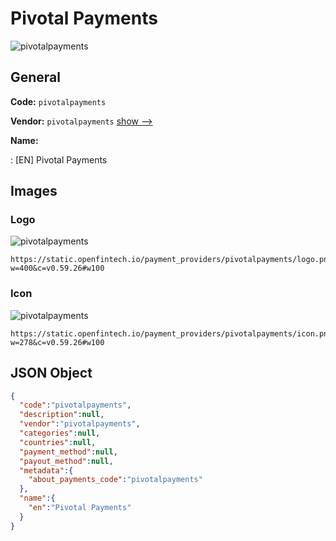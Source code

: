 
# Pivotal Payments 
![pivotalpayments](https://static.openfintech.io/payment_providers/pivotalpayments/logo.png?w=400&c=v0.59.26#w100)  

## General 
 
**Code:** `pivotalpayments` 
 
**Vendor:** `pivotalpayments` [show -->](/vendors/pivotalpayments/) 
 
**Name:** 
 
:	[EN] Pivotal Payments 
 

## Images 

### Logo 
 
![pivotalpayments](https://static.openfintech.io/payment_providers/pivotalpayments/logo.png?w=400&c=v0.59.26#w100)  

```
https://static.openfintech.io/payment_providers/pivotalpayments/logo.png?w=400&c=v0.59.26#w100
```  

### Icon 
 
![pivotalpayments](https://static.openfintech.io/payment_providers/pivotalpayments/icon.png?w=278&c=v0.59.26#w100)  

```
https://static.openfintech.io/payment_providers/pivotalpayments/icon.png?w=278&c=v0.59.26#w100
```  

## JSON Object 

```json
{
  "code":"pivotalpayments",
  "description":null,
  "vendor":"pivotalpayments",
  "categories":null,
  "countries":null,
  "payment_method":null,
  "payout_method":null,
  "metadata":{
    "about_payments_code":"pivotalpayments"
  },
  "name":{
    "en":"Pivotal Payments"
  }
}
```  
